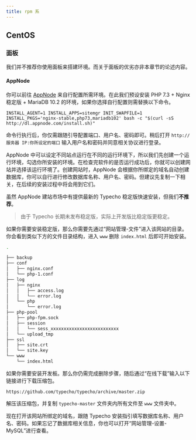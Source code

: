 ```yaml
---
title: rpm 系
---
```

## CentOS

### 面板

我们并不推荐你使用面板来搭建环境。而关于面板的优劣亦非本章节的论述内容。

#### AppNode

你可以前往 [AppNode](https://www.appnode.com/install) 来自行配置所需环境。在此我们预设安装 PHP 7.3 + Nginx 稳定版 + MariaDB 10.2 的环境，如果你选择自行配置则需替换以下命令。

``` shell
INSTALL_AGENT=1 INSTALL_APPS=sitemgr INIT_SWAPFILE=1 INSTALL_PKGS='nginx-stable,php73,mariadb102' bash -c "$(curl -sS http://dl.appnode.com/install.sh)"
```

命令行执行后，你仅需跟随引导配置端口、用户名、密码即可。稍后打开 `http://服务器 IP:你所设定的端口` 输入用户名和密码并同意相关协议进行登录。

AppNode 中可以设定不同站点运行在不同的运行环境下，所以我们先创建一个运行环境，勾选你所安装的环境。在检查完软件的是否运行成功后，你就可以创建网站并选择该运行环境了。创建网站时，AppNode 会根据你所绑定的域名自动创建数据库，你可以自行进行修改数据库名称、用户名、密码。但建议先复制一下相关，在后续的安装过程中将会用到它们。

虽然 AppNode 建站市场中有提供最新的 Typecho 稳定版快速安装，但我们**不推荐**。

> 由于 Typecho 长期未发布稳定版，实际上开发版比稳定版更稳定。

如果你需要安装稳定版，那么你需要先通过“网站管理-文件”进入该网站的目录。你会看到类似下方的文件目录结构，进入 `www` 删除 `index.html` 后即可开始安装。

``` bash
.

├── backup
├── conf
│   ├── nginx.conf
│   └── php-1.conf
├── log
│   ├── nginx
│   │   ├── access.log
│   │   └── error.log
│   └── php
│       └── error.log
├── php-pool
│   ├── php-fpm.sock
│   ├── session
│   │   └── sess_xxxxxxxxxxxxxxxxxxxxxxxxxx
│   └── upload_tmp
├── ssl
│   ├── site.crt
│   └── site.key
└── www
    └── index.html
```

如果你需要安装开发板。那么你仍需完成删除步骤，随后通过“在线下载”输入以下链接进行下载压缩包。

``` url
https://github.com/typecho/typecho/archive/master.zip
```

解压该压缩包，并复制 `typecho-master` 文件夹内所有文件至 `www` 文件夹中。

现在打开该网站所绑定的域名，跟随 Typecho 安装指引填写数据库名称、用户名、密码。如果忘记了数据库相关信息，你也可以打开“网站管理-设置-MySQL”进行查看。
